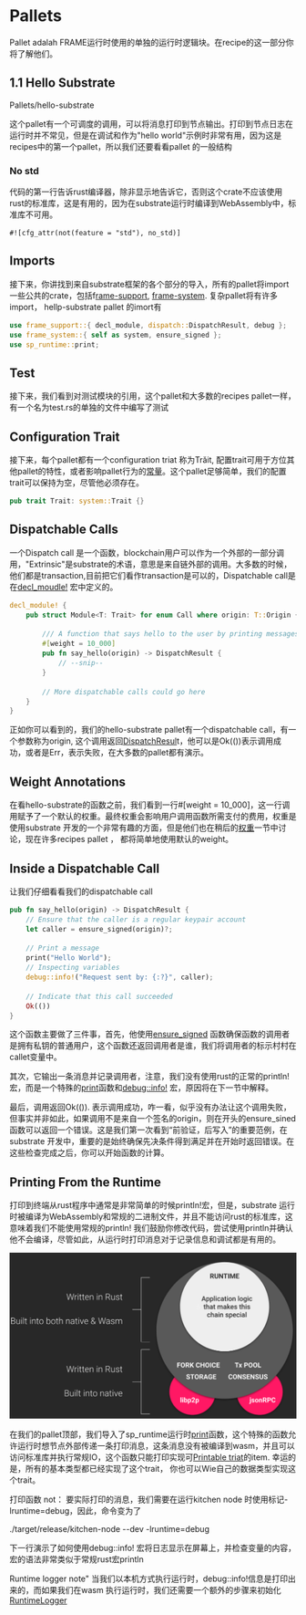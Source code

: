 # Pallets 

Pallet adalah FRAME运行时使用的单独的运行时逻辑块。在recipe的这一部分你将了解他们。

## 1.1 Hello Substrate 

Pallets/hello-substrate 

这个pallet有一个可调度的调用，可以将消息打印到节点输出。打印到节点日志在运行时并不常见，但是在调试和作为"hello world"示例时非常有用，因为这是recipes中的第一个pallet，所以我们还要看看pallet 的一般结构

### No std

代码的第一行告诉rust编译器，除非显示地告诉它，否则这个crate不应该使用rust的标准库，这是有用的，因为在substrate运行时编译到WebAssembly中，标准库不可用。

```
#![cfg_attr(not(feature = "std"), no_std)]
```

## Imports

接下来，你讲找到来自substrate框架的各个部分的导入，所有的pallet将import一些公共的crate，包括f[rame-support](https://substrate.dev/rustdocs/v2.0.0/frame_support/index.html), [frame-system](https://substrate.dev/rustdocs/v2.0.0/frame_system/index.html). 复杂pallet将有许多import， hellp-substrate pallet 的imort有

```rust
use frame_support::{ decl_module, dispatch::DispatchResult, debug };
use frame_system::{ self as system, ensure_signed };
use sp_runtime::print;
```

## Test

接下来，我们看到对测试模块的引用，这个pallet和大多数的recipes pallet一样，有一个名为test.rs的单独的文件中编写了测试

## Configuration Trait 

接下来，每个pallet都有一个configuration triat 称为Trăit, 配置trait可用于方位其他pallet的特性，或者影响pallet行为的[常量](https://substrate.dev/recipes/constants.html)。这个pallet足够简单，我们的配置trait可以保持为空，尽管他必须存在。

```rust
pub trait Trait: system::Trait {}
```

## Dispatchable Calls

一个Dispatch call 是一个函数，blockchain用户可以作为一个外部的一部分调用，"Extrinsic"是substrate的术语，意思是来自链外部的调用。大多数的时候，他们都是transaction,目前把它们看作transaction是可以的，Dispatchable call是在[decl_moudle!](https://substrate.dev/rustdocs/v2.0.0/frame_support/macro.decl_module.html) 宏中定义的。

```rust
decl_module! {
    pub struct Module<T: Trait> for enum Call where origin: T::Origin {

        /// A function that says hello to the user by printing messages to the node log
        #[weight = 10_000]
        pub fn say_hello(origin) -> DispatchResult {
            // --snip--
        }

        // More dispatchable calls could go here
    }
}

```

正如你可以看到的，我们的hello-substrate pallet有一个dispatchable call，有一个参数称为origin, 这个调用返回[DispatchResul](https://substrate.dev/rustdocs/v2.0.0/frame_support/dispatch/type.DispatchResult.html)t，他可以是Ok(())表示调用成功，或者是Err，表示失败，在大多数的pallet都有演示。

## Weight Annotations

在看hello-substrate的函数之前，我们看到一行#[weight = 10_000]，这一行调用赋予了一个默认的权重。最终权重会影响用户调用函数所需支付的费用，权重是使用substrate 开发的一个非常有趣的方面，但是他们也在稍后的[权重](https://substrate.dev/recipes/weights.html)一节中讨论，现在许多recipes pallet ， 都将简单地使用默认的weight。

## Inside a Dispatchable Call

让我们仔细看看我们的dispatchable call 

```rust
pub fn say_hello(origin) -> DispatchResult {
    // Ensure that the caller is a regular keypair account
    let caller = ensure_signed(origin)?;

    // Print a message
    print("Hello World");
    // Inspecting variables
    debug::info!("Request sent by: {:?}", caller);

    // Indicate that this call succeeded
    Ok(())
}

```

这个函数主要做了三件事，首先，他使用[ensure_signed](https://substrate.dev/rustdocs/v2.0.0/frame_system/fn.ensure_signed.html) 函数确保函数的调用者是拥有私钥的普通用户，这个函数还返回调用者是谁，我们将调用者的标示村村在callet变量中。

其次，它输出一条消息并记录调用者，注意，我们没有使用rust的正常的println!宏，而是一个特殊的[print](https://substrate.dev/rustdocs/v2.0.0/sp_runtime/fn.print.html)函数和[debug::info!](https://substrate.dev/rustdocs/v2.0.0/frame_support/debug/macro.info.html) 宏，原因将在下一节中解释。

最后，调用返回Ok(()). 表示调用成功，咋一看，似乎没有办法让这个调用失败，但事实并非如此，如果调用不是来自一个签名的origin，则在开头的ensure_sined函数可以返回一个错误。这是我们第一次看到“前验证，后写入”的重要范例，在substrate 开发中，重要的是始终确保先决条件得到满足并在开始时返回错误。在这些检查完成之后，你可以开始函数的计算。

## Printing From the Runtime 

打印到终端从rust程序中通常是非常简单的时候println!宏，但是，substrate 运行时被编译为WebAssembly和常规的二进制文件，并且不能访问rust的标准库，这意味着我们不能使用常规的println! 我们鼓励你修改代码，尝试使用println并确认他不会编译，尽管如此，从运行时打印消息对于记录信息和调试都是有用的。

![test](../pic/substrate-architecture.png)

在我们的pallet顶部，我们导入了sp_runtime运行时[print](https://substrate.dev/rustdocs/v2.0.0/sp_runtime/fn.print.html)函数，这个特殊的函数允许运行时想节点外部传递一条打印消息，这条消息没有被编译到wasm，并且可以访问标准库并执行常规IO，这个函数只能打印实现可[Printable triat](https://substrate.dev/rustdocs/v2.0.0/sp_runtime/traits/trait.Printable.html)的item. 幸运的是，所有的基本类型都已经实现了这个trait， 你也可以Wie自己的数据类型实现这个trait。

打印函数 not： 要实际打印的消息，我们需要在运行kitchen node 时使用标记-lruntime=debug，因此，命令变为了

./target/release/kitchen-node --dev -lruntime=debug

下一行演示了如何使用debug::info! 宏将日志显示在屏幕上，并检查变量的内容，宏的语法非常类似于常规rust宏println



Runtime logger note" 当我们以本机方式执行运行时，debug::info!信息是打印出来的，而如果我们在wasm 执行运行时，我们还需要一个额外的步骤来初始化[RuntimeLogger](https://substrate.dev/rustdocs/v2.0.0/frame_support/debug/struct.RuntimeLogger.html) 